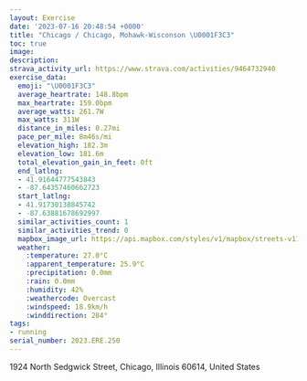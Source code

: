 ```yaml
---
layout: Exercise
date: '2023-07-16 20:48:54 +0000'
title: "Chicago / Chicago, Mohawk-Wisconson \U0001F3C3"
toc: true
image:
description:
strava_activity_url: https://www.strava.com/activities/9464732940
exercise_data:
  emoji: "\U0001F3C3"
  average_heartrate: 148.8bpm
  max_heartrate: 159.0bpm
  average_watts: 261.7W
  max_watts: 311W
  distance_in_miles: 0.27mi
  pace_per_mile: 8m46s/mi
  elevation_high: 182.3m
  elevation_low: 181.6m
  total_elevation_gain_in_feet: 0ft
  end_latlng:
  - 41.91644777543843
  - -87.64357460662723
  start_latlng:
  - 41.91730138845742
  - -87.63881678692997
  similar_activities_count: 1
  similar_activities_trend: 0
  mapbox_image_url: https://api.mapbox.com/styles/v1/mapbox/streets-v11/static/path-5+787af2-1.0(sxy~Fpg%7CuOBrG),pin-s-s+e5b22e(-87.64041,41.91642),pin-s-f+89ae00(-87.64179,41.9164)/auto/800x800?access_token=pk.eyJ1Ijoiam9zaGJlY2ttYW4iLCJhIjoiY205eWR2aDd1MWZ6djJrbXc4a3M0bWZleiJ9.XiG9OWkNcZk2QzjJbxLB4A
  weather:
    :temperature: 27.0°C
    :apparent_temperature: 25.9°C
    :precipitation: 0.0mm
    :rain: 0.0mm
    :humidity: 42%
    :weathercode: Overcast
    :windspeed: 18.9km/h
    :winddirection: 284°
tags:
- running
serial_number: 2023.ERE.250
---
```

1924 North Sedgwick Street, Chicago, Illinois 60614, United States
